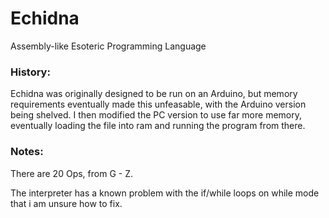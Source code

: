 # Echidna
Assembly-like Esoteric Programming Language

### History:
Echidna was originally designed to be run on an Arduino, but memory requirements eventually made this unfeasable, with the Arduino version being shelved.
I then modified the PC version to use far more memory, eventually loading the file into ram and running the program from there.

### Notes:
There are 20 Ops, from G - Z.

The interpreter has a known problem with the if/while loops on while mode that i am unsure how to fix.
